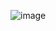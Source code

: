 ![image](https://github.com/Prateek-9814/Frame/assets/130494326/0482c08c-9669-47a1-8814-bfb6661ff56f)
